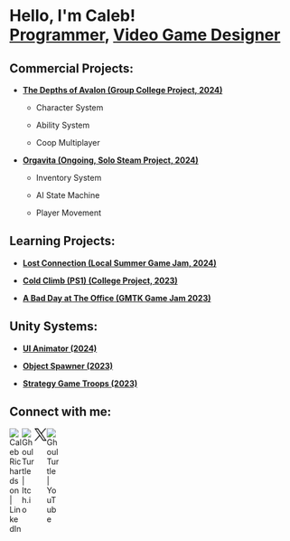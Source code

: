 <h1>Hello, I'm Caleb! <br/><a href="https://github.com/GhoulTurtle">Programmer</a>, <a href="https://www.linkedin.com/in/caleb-richardson-402b94272/">Video Game Designer</a>

<h2>Commercial Projects:</h2>

- <b><a href=https://store.steampowered.com/app/2977590/The_Depths_of_Avalon/>The Depths of Avalon (Group College Project, 2024)</a></b>
  - Character System
    
  - Ability System
    
  - Coop Multiplayer
  
- <b><a href=https://github.com/GhoulTurtle/Orgavita>Orgavita (Ongoing, Solo Steam Project, 2024)</a></b>
  - Inventory System
    
  - AI State Machine
    
  - Player Movement

<h2>Learning Projects:</h2>

- <b><a href="https://ghoulturtle.itch.io/lost-connection">Lost Connection (Local Summer Game Jam, 2024)</a></b>

- <b><a href="https://ghoulturtle.itch.io/cold-climb-ps1">Cold Climb (PS1) (College Project, 2023)</a></b>

- <b><a href=https://ghoulturtle.itch.io/a-bad-day-at-the-office> A Bad Day at The Office (GMTK Game Jam 2023)</a></b>

<h2>Unity Systems:</h2>

- <b><a href=https://github.com/GhoulTurtle/UIAnimator>UI Animator (2024)</a></b>

- <b><a href=https://github.com/GhoulTurtle/ObjectSpawner>Object Spawner (2023)</a></b>

- <b><a href=https://github.com/GhoulTurtle/Troop-Spawner-and-Controller>Strategy Game Troops (2023)</a></b>

<h2>Connect with me:</h2>

[<img align="left" alt="CalebRichardson | LinkedIn" width="22px" src="https://cdn.jsdelivr.net/npm/simple-icons@v3/icons/linkedin.svg" />][linkedin]
[<img align="left" alt="GhoulTurtle | Itch.io" width="22px" src="https://raw.githubusercontent.com/simple-icons/simple-icons/refs/heads/develop/icons/itchdotio.svg" />][itchio]
[<img align="left" alt="CalebRichardso | X" width="22px" src="https://raw.githubusercontent.com/simple-icons/simple-icons/refs/heads/develop/icons/x.svg" />][x]
[<img align="left" alt="GhoulTurtle | YouTube" width="22px" src="https://cdn.jsdelivr.net/npm/simple-icons@v3/icons/youtube.svg" />][youtube]

[youtube]: https://www.youtube.com/@ghoulturtle
[linkedin]: https://www.linkedin.com/in/caleb-richardson-402b94272/
[itchio]: https://ghoulturtle.itch.io
[x]: https://x.com/CalebRichardso

<!--
**GhoulTurtle/GhoulTurtle** is a ✨ _special_ ✨ repository because its `README.md` (this file) appears on your GitHub profile.

Here are some ideas to get you started:

- 🔭 I’m currently working on ...
- 🌱 I’m currently learning ...
- 👯 I’m looking to collaborate on ...
- 🤔 I’m looking for help with ...
- 💬 Ask me about ...
- 📫 How to reach me: ...
- 😄 Pronouns: ...
- ⚡ Fun fact: ...
-->
